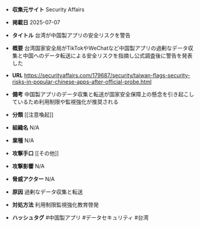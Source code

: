 - **収集元サイト**
Security Affairs

- **掲載日**
2025-07-07

- **タイトル**
台湾が中国製アプリの安全リスクを警告

- **概要**
台湾国家安全局がTikTokやWeChatなど中国製アプリの過剰なデータ収集と中国へのデータ転送による安全リスクを指摘し公式調査後に警告を発表した

- **URL**
https://securityaffairs.com/179687/security/taiwan-flags-security-risks-in-popular-chinese-apps-after-official-probe.html

- **備考**
中国製アプリのデータ収集と転送が国家安全保障上の懸念を引き起こしているため利用制限や監視強化が推奨される

- **分類**
[[注意喚起]]

- **組織名**
N/A

- **業種**
N/A

- **攻撃手口**
[[その他]]

- **攻撃影響**
N/A

- **脅威アクター**
N/A

- **原因**
過剰なデータ収集と転送

- **対処方法**
利用制限監視強化教育啓発

- **ハッシュタグ**
#中国製アプリ #データセキュリティ #台湾
